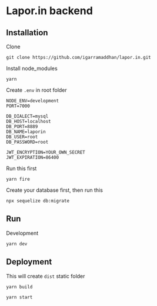 # Lapor.in backend

## Installation

Clone
```
git clone https://github.com/igarramaddhan/lapor.in.git
```

Install node_modules
```
yarn
```

Create `.env` in root folder
```
NODE_ENV=development
PORT=7000

DB_DIALECT=mysql
DB_HOST=localhost
DB_PORT=8889
DB_NAME=laporin
DB_USER=root
DB_PASSWORD=root

JWT_ENCRYPTION=YOUR_OWN_SECRET
JWT_EXPIRATION=86400
```

Run this first
```
yarn fire
```

Create your database first, then run this
```
npx sequelize db:migrate
```

## Run

Development
```
yarn dev
```

## Deployment
This will create `dist` static folder
```
yarn build

yarn start
```
